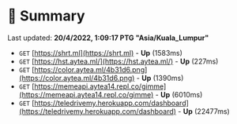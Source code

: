 # 📖 Summary
Last updated: **20/4/2022, 1:09:17 PTG "Asia/Kuala_Lumpur"**

- `GET` [https://shrt.ml](https://shrt.ml) - **Up** (1583ms)
- `GET` [https://hst.aytea.ml/](https://hst.aytea.ml/) - **Up** (227ms)
- `GET` [https://color.aytea.ml/4b31d6.png](https://color.aytea.ml/4b31d6.png) - **Up** (1390ms)
- `GET` [https://memeapi.aytea14.repl.co/gimme](https://memeapi.aytea14.repl.co/gimme) - **Up** (6010ms)
- `GET` [https://teledrivemy.herokuapp.com/dashboard](https://teledrivemy.herokuapp.com/dashboard) - **Up** (22477ms)
